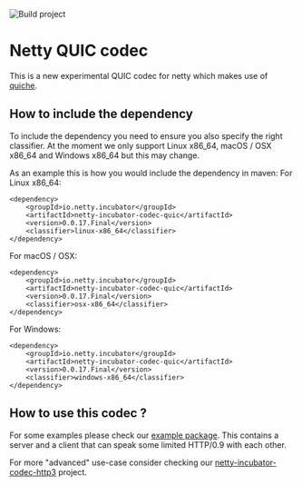 ![Build project](https://github.com/netty/netty-incubator-codec-quic/workflows/Build%20project/badge.svg)

# Netty QUIC codec

This is a new experimental QUIC codec for netty which makes use of [quiche](https://github.com/cloudflare/quiche).

## How to include the dependency

To include the dependency you need to ensure you also specify the right classifier. At the moment we only support Linux
 x86_64, macOS / OSX x86_64 and Windows x86_64 but this may change. 
 
As an example this is how you would include the dependency in maven:
For Linux x86_64:
```
<dependency>
    <groupId>io.netty.incubator</groupId>
    <artifactId>netty-incubator-codec-quic</artifactId>
    <version>0.0.17.Final</version>
    <classifier>linux-x86_64</classifier>
</dependency>
```

For macOS / OSX:

```
<dependency>
    <groupId>io.netty.incubator</groupId>
    <artifactId>netty-incubator-codec-quic</artifactId>
    <version>0.0.17.Final</version>
    <classifier>osx-x86_64</classifier>
</dependency>
```

For Windows:

```
<dependency>
    <groupId>io.netty.incubator</groupId>
    <artifactId>netty-incubator-codec-quic</artifactId>
    <version>0.0.17.Final</version>
    <classifier>windows-x86_64</classifier>
</dependency>
```

## How to use this codec ?

For some examples please check our 
[example package](https://github.com/netty/netty-incubator-codec-quic/tree/main/src/test/java/io/netty/incubator/codec/quic).
This contains a server and a client that can speak some limited HTTP/0.9 with each other.

For more "advanced" use-case consider checking our
[netty-incubator-codec-http3](https://github.com/netty/netty-incubator-codec-http3) project.
